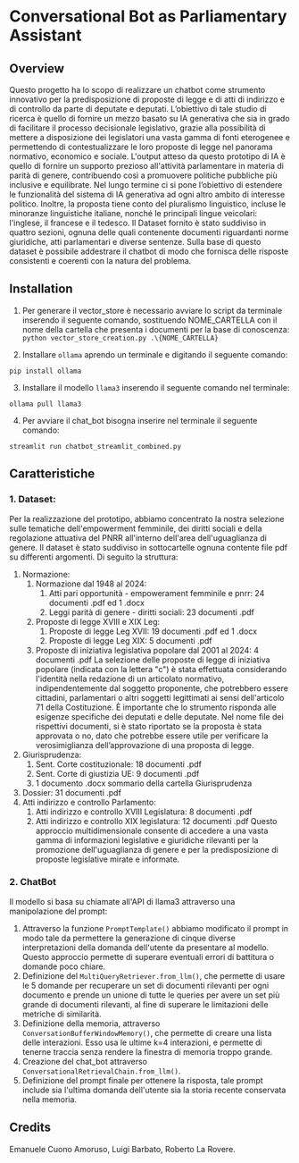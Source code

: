# Conversational Bot as Parliamentary Assistant
## Overview
Questo progetto ha lo scopo di realizzare un chatbot  come strumento innovativo per la predisposizione di proposte di legge e di atti di indirizzo e di controllo da parte di deputate e deputati.
L’obiettivo di tale studio di ricerca è quello di fornire un mezzo basato su IA generativa che sia in grado di facilitare il processo decisionale legislativo, grazie alla possibilità di mettere a disposizione dei legislatori una vasta gamma di fonti eterogenee e permettendo di contestualizzare le loro proposte di legge nel panorama normativo, economico e sociale.
L'output atteso da questo prototipo di IA è quello di fornire un supporto prezioso all'attività parlamentare in materia di parità di genere, contribuendo così a promuovere politiche pubbliche più inclusive e equilibrate. 
Nel lungo termine ci si pone l’obiettivo di estendere le funzionalità del sistema di IA generativa ad ogni altro ambito di interesse politico.
Inoltre, la proposta tiene conto del pluralismo linguistico, incluse le minoranze linguistiche italiane, nonché le principali lingue veicolari: l'inglese, il francese e il tedesco. 
Il Dataset fornito è stato suddiviso in quattro sezioni, ognuna delle quali contenente documenti riguardanti norme giuridiche, atti parlamentari e diverse sentenze. Sulla base di questo dataset è possibile addestrare il chatbot di modo che fornisca delle risposte consistenti e coerenti con la natura del problema.

## Installation 
1. Per generare il vector_store è necessario avviare lo script da terminale inserendo il seguente comando, sostituendo NOME_CARTELLA con il nome della cartella che presenta i documenti per la base di conoscenza:
`python vector_store_creation.py .\{NOME_CARTELLA}`

2. Installare `ollama` aprendo un terminale e digitando il seguente comando: 

`pip install ollama`

3. Installare il modello `llama3` inserendo il seguente comando nel terminale:

`ollama pull llama3`

4. Per avviare il chat_bot bisogna inserire nel terminale il seguente comando: 

`streamlit run chatbot_streamlit_combined.py`

## Caratteristiche
### 1. Dataset:
Per la realizzazione del prototipo, abbiamo concentrato la nostra selezione sulle tematiche dell'empowerment femminile, dei diritti sociali e della regolazione attuativa del PNRR all'interno dell'area dell'uguaglianza di genere.
Il dataset è stato suddiviso in sottocartelle ognuna contente file pdf su differenti argomenti. Di seguito la struttura:
1.	Normazione:
    1.	Normazione dal 1948 al 2024:
        1.	Atti pari opportunità - empowerament femminile e pnrr: 24 documenti .pdf ed 1 .docx
        2.	Leggi parità di genere - diritti sociali: 23 documenti .pdf
    2.	Proposte di legge XVIII e XIX Leg: 
        1.	Proposte di legge Leg XVII: 19 documenti .pdf ed 1 .docx 
        2.	Proposte di legge Leg XIX: 5 documenti .pdf
    3.	Proposte di iniziativa legislativa popolare dal 2001 al 2024: 4 documenti .pdf
La selezione delle proposte di legge di iniziativa popolare (indicata con la lettera "c") è stata effettuata considerando l'identità nella redazione di un articolato normativo, indipendentemente dal soggetto proponente, che potrebbero essere cittadini, parlamentari o altri soggetti legittimati ai sensi dell'articolo 71 della Costituzione. È importante che lo strumento risponda alle esigenze specifiche dei deputati e delle deputate.
Nel  nome file dei rispettivi documenti, si è stato riportato se la proposta è stata approvata o no, dato che potrebbe essere utile per verificare la verosimiglianza dell’approvazione di una proposta di legge.
3.	Giurisprudenza:
    1.	Sent. Corte costituzionale: 18 documenti .pdf
    2.	Sent. Corte di giustizia UE: 9 documenti .pdf
    3.	1 documento .docx sommario della cartella Giurisprudenza
4.	Dossier: 31 documenti .pdf 
5.	Atti indirizzo e controllo Parlamento:
    1.	Atti indirizzo e controllo XVIII Legislatura: 8 documenti .pdf
    2.	Atti indirizzo e controllo XIX legislatura: 12 documenti .pdf
Questo approccio multidimensionale consente di accedere a una vasta gamma di informazioni legislative e giuridiche rilevanti per la promozione dell'uguaglianza di genere e per la predisposizione di proposte legislative mirate e informate.

### 2. ChatBot 
Il modello si basa su chiamate all'API di llama3 attraverso una manipolazione del prompt: 
1. Attraverso la funzione `PromptTemplate()` abbiamo modificato il prompt in modo tale da permettere la generazione di cinque diverse interpretazioni della domanda dell'utente da presentare al modello. Questo approccio permette di superare eventuali errori di battitura o domande poco chiare.
2. Definizione del `MultiQueryRetriever.from_llm()`, che permette di usare le 5 domande per recuperare un set di documenti rilevanti per ogni documento e prende un unione di tutte le queries per avere un set più grande di documenti rilevanti, al fine di superare le limitazioni delle metriche di similarità.
3. Definizione della memoria, attraverso `ConversationBufferWindowMemory()`, che permette di creare una lista delle interazioni. Esso usa le ultime k=4 interazioni, e permette di tenerne traccia senza rendere la finestra di memoria troppo grande. 
4. Creazione del chat_bot attraverso `ConversationalRetrievalChain.from_llm()`.
5. Definizione del prompt finale per ottenere la risposta, tale prompt include sia l'ultima domanda dell'utente sia la storia recente conservata nella memoria. 

## Credits 
Emanuele Cuono Amoruso,
Luigi Barbato,
Roberto La Rovere.
